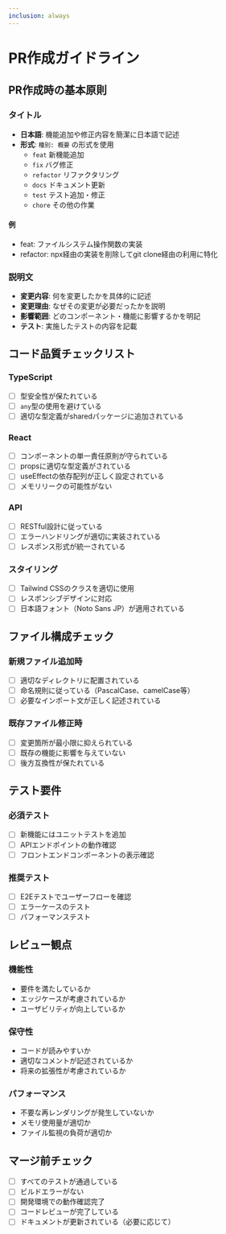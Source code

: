 ```yaml
---
inclusion: always
---
```


# PR作成ガイドライン

## PR作成時の基本原則

### タイトル

- **日本語**: 機能追加や修正内容を簡潔に日本語で記述
- **形式**: `種別: 概要` の形式を使用
  - `feat` 新機能追加
  - `fix` バグ修正
  - `refactor` リファクタリング
  - `docs` ドキュメント更新
  - `test` テスト追加・修正
  - `chore` その他の作業

#### 例

- feat: ファイルシステム操作関数の実装
- refactor: npx経由の実装を削除してgit clone経由の利用に特化

### 説明文

- **変更内容**: 何を変更したかを具体的に記述
- **変更理由**: なぜその変更が必要だったかを説明
- **影響範囲**: どのコンポーネント・機能に影響するかを明記
- **テスト**: 実施したテストの内容を記載

## コード品質チェックリスト

### TypeScript

- [ ] 型安全性が保たれている
- [ ] `any`型の使用を避けている
- [ ] 適切な型定義がsharedパッケージに追加されている

### React

- [ ] コンポーネントの単一責任原則が守られている
- [ ] propsに適切な型定義がされている
- [ ] useEffectの依存配列が正しく設定されている
- [ ] メモリリークの可能性がない

### API

- [ ] RESTful設計に従っている
- [ ] エラーハンドリングが適切に実装されている
- [ ] レスポンス形式が統一されている

### スタイリング

- [ ] Tailwind CSSのクラスを適切に使用
- [ ] レスポンシブデザインに対応
- [ ] 日本語フォント（Noto Sans JP）が適用されている

## ファイル構成チェック

### 新規ファイル追加時

- [ ] 適切なディレクトリに配置されている
- [ ] 命名規則に従っている（PascalCase、camelCase等）
- [ ] 必要なインポート文が正しく記述されている

### 既存ファイル修正時

- [ ] 変更箇所が最小限に抑えられている
- [ ] 既存の機能に影響を与えていない
- [ ] 後方互換性が保たれている

## テスト要件

### 必須テスト

- [ ] 新機能にはユニットテストを追加
- [ ] APIエンドポイントの動作確認
- [ ] フロントエンドコンポーネントの表示確認

### 推奨テスト

- [ ] E2Eテストでユーザーフローを確認
- [ ] エラーケースのテスト
- [ ] パフォーマンステスト

## レビュー観点

### 機能性

- 要件を満たしているか
- エッジケースが考慮されているか
- ユーザビリティが向上しているか

### 保守性

- コードが読みやすいか
- 適切なコメントが記述されているか
- 将来の拡張性が考慮されているか

### パフォーマンス

- 不要な再レンダリングが発生していないか
- メモリ使用量が適切か
- ファイル監視の負荷が適切か

## マージ前チェック

- [ ] すべてのテストが通過している
- [ ] ビルドエラーがない
- [ ] 開発環境での動作確認完了
- [ ] コードレビューが完了している
- [ ] ドキュメントが更新されている（必要に応じて）
